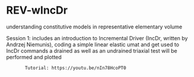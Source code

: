 # REV-wIncDr
understanding constitutive models in representative elementary volume 

Session 1: includes an introduction to Incremental Driver (IncDr, written by Andrzej Niemunis), 
           coding a simple linear elastic umat and get used to IncDr commands
           a drained as well as an undrained triaxial test will be performed and plotted

           Tutorial: https://youtu.be/nIn78HcoPT0
